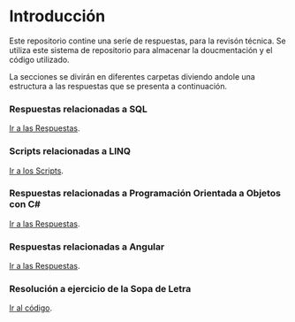 # Introducción
Este repositorio contine una seríe de respuestas, para la revisón técnica. Se utiliza este sistema de repositorio para almacenar la doucmentación y el código utilizado.

La secciones se divirán en diferentes carpetas diviendo andole una estructura a las respuestas que se presenta a continuación.

### Respuestas relacionadas a SQL
[Ir a las Respuestas](sql/answer_sql.md).

### Scripts relacionadas a LINQ
[Ir a los Scripts](linq/script_linq.cs).

### Respuestas relacionadas a Programación Orientada a Objetos con C#
[Ir a las Respuestas](poo/answer_poo.md).

### Respuestas relacionadas a Angular
[Ir a las Respuestas](angular/answer_ng.md).

### Resolución a ejercicio de la Sopa de Letra
[Ir al código](alphabet-soup/main.py).
